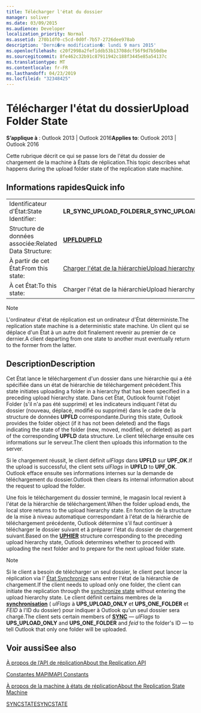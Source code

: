 ```yaml
---
title: Télécharger l'état du dossier
manager: soliver
ms.date: 03/09/2015
ms.audience: Developer
localization_priority: Normal
ms.assetid: 270b1df0-c5cd-0d0f-7b57-2726dee978ab
description: 'Derni�re modification�: lundi 9 mars 2015'
ms.openlocfilehash: c20f2998a2fef1ddb53b13708dcf56f9d7b50dbe
ms.sourcegitcommit: 8fe462c32b91c87911942c188f3445e85a54137c
ms.translationtype: MT
ms.contentlocale: fr-FR
ms.lasthandoff: 04/23/2019
ms.locfileid: "32348425"
---
```

# <a name="upload-folder-state"></a><span data-ttu-id="537aa-103">Télécharger l'état du dossier</span><span class="sxs-lookup"><span data-stu-id="537aa-103">Upload Folder State</span></span>

  
  
<span data-ttu-id="537aa-104">**S’applique à** : Outlook 2013 | Outlook 2016</span><span class="sxs-lookup"><span data-stu-id="537aa-104">**Applies to**: Outlook 2013 | Outlook 2016</span></span> 
  
 <span data-ttu-id="537aa-105">Cette rubrique décrit ce qui se passe lors de l'état du dossier de chargement de la machine à États de réplication.</span><span class="sxs-lookup"><span data-stu-id="537aa-105">This topic describes what happens during the upload folder state of the replication state machine.</span></span> 
  
## <a name="quick-info"></a><span data-ttu-id="537aa-106">Informations rapides</span><span class="sxs-lookup"><span data-stu-id="537aa-106">Quick info</span></span>

|||
|:-----|:-----|
|<span data-ttu-id="537aa-107">Identificateur d'État:</span><span class="sxs-lookup"><span data-stu-id="537aa-107">State Identifier:</span></span>  <br/> |<span data-ttu-id="537aa-108">**LR_SYNC_UPLOAD_FOLDER**</span><span class="sxs-lookup"><span data-stu-id="537aa-108">**LR_SYNC_UPLOAD_FOLDER**</span></span> <br/> |
|<span data-ttu-id="537aa-109">Structure de données associée:</span><span class="sxs-lookup"><span data-stu-id="537aa-109">Related Data Structure:</span></span>  <br/> |<span data-ttu-id="537aa-110">**[UPFLD](upfld.md)**</span><span class="sxs-lookup"><span data-stu-id="537aa-110">**[UPFLD](upfld.md)**</span></span> <br/> |
|<span data-ttu-id="537aa-111">À partir de cet État:</span><span class="sxs-lookup"><span data-stu-id="537aa-111">From this state:</span></span>  <br/> |[<span data-ttu-id="537aa-112">Charger l'état de la hiérarchie</span><span class="sxs-lookup"><span data-stu-id="537aa-112">Upload hierarchy state</span></span>](upload-hierarchy-state.md) <br/> |
|<span data-ttu-id="537aa-113">À cet État:</span><span class="sxs-lookup"><span data-stu-id="537aa-113">To this state:</span></span>  <br/> |<span data-ttu-id="537aa-114">Charger l'état de la hiérarchie</span><span class="sxs-lookup"><span data-stu-id="537aa-114">Upload hierarchy state</span></span>  <br/> |
   
> [!NOTE]
> <span data-ttu-id="537aa-115">L'ordinateur d'état de réplication est un ordinateur d'État déterministe.</span><span class="sxs-lookup"><span data-stu-id="537aa-115">The replication state machine is a deterministic state machine.</span></span> <span data-ttu-id="537aa-116">Un client qui se déplace d'un État à un autre doit finalement revenir au premier de ce dernier.</span><span class="sxs-lookup"><span data-stu-id="537aa-116">A client departing from one state to another must eventually return to the former from the latter.</span></span> 
  
## <a name="description"></a><span data-ttu-id="537aa-117">Description</span><span class="sxs-lookup"><span data-stu-id="537aa-117">Description</span></span>

<span data-ttu-id="537aa-118">Cet État lance le téléchargement d'un dossier dans une hiérarchie qui a été spécifiée dans un état de hiérarchie de téléchargement précédent.</span><span class="sxs-lookup"><span data-stu-id="537aa-118">This state initiates uploading a folder in a hierarchy that has been specified in a preceding upload hierarchy state.</span></span> <span data-ttu-id="537aa-119">Dans cet État, Outlook fournit l'objet Folder (s'il n'a pas été supprimé) et les indicateurs indiquant l'état du dossier (nouveau, déplacé, modifié ou supprimé) dans le cadre de la structure de données **UPFLD** correspondante.</span><span class="sxs-lookup"><span data-stu-id="537aa-119">During this state, Outlook provides the folder object (if it has not been deleted) and the flags indicating the state of the folder (new, moved, modified, or deleted) as part of the corresponding **UPFLD** data structure.</span></span> <span data-ttu-id="537aa-120">Le client télécharge ensuite ces informations sur le serveur.</span><span class="sxs-lookup"><span data-stu-id="537aa-120">The client then uploads this information to the server.</span></span> 
  
<span data-ttu-id="537aa-121">Si le chargement réussit, le client définit *ulFlags* dans **UPFLD** sur **UPF_OK**.</span><span class="sxs-lookup"><span data-stu-id="537aa-121">If the upload is successful, the client sets  *ulFlags*  in **UPFLD** to **UPF_OK**.</span></span> <span data-ttu-id="537aa-122">Outlook efface ensuite ses informations internes sur la demande de téléchargement du dossier.</span><span class="sxs-lookup"><span data-stu-id="537aa-122">Outlook then clears its internal information about the request to upload the folder.</span></span> 
  
<span data-ttu-id="537aa-123">Une fois le téléchargement du dossier terminé, le magasin local revient à l'état de la hiérarchie de téléchargement.</span><span class="sxs-lookup"><span data-stu-id="537aa-123">When the folder upload ends, the local store returns to the upload hierarchy state.</span></span> <span data-ttu-id="537aa-124">En fonction de **[](uphier.md)** la structure de la mise à niveau automatique correspondant à l'état de la hiérarchie de téléchargement précédente, Outlook détermine s'il faut continuer à télécharger le dossier suivant et à préparer l'état du dossier de chargement suivant.</span><span class="sxs-lookup"><span data-stu-id="537aa-124">Based on the **[UPHIER](uphier.md)** structure corresponding to the preceding upload hierarchy state, Outlook determines whether to proceed with uploading the next folder and to prepare for the next upload folder state.</span></span> 
  
> [!NOTE]
> <span data-ttu-id="537aa-125">Si le client a besoin de télécharger un seul dossier, le client peut lancer la réplication via l' [État Synchronize](synchronize-state.md) sans entrer l'état de la hiérarchie de chargement.</span><span class="sxs-lookup"><span data-stu-id="537aa-125">If the client needs to upload only one folder, the client can initiate the replication through the [synchronize state](synchronize-state.md) without entering the upload hierarchy state.</span></span> <span data-ttu-id="537aa-126">Le client définit certains membres de la **[synchronisation](sync.md)** ( *ulFlags* à **UPS_UPLOAD_ONLY** et **UPS_ONE_FOLDER** et *FEID* à l'ID du dossier) pour indiquer à Outlook qu'un seul dossier sera chargé.</span><span class="sxs-lookup"><span data-stu-id="537aa-126">The client sets certain members of **[SYNC](sync.md)** —  *ulFlags*  to **UPS_UPLOAD_ONLY** and **UPS_ONE_FOLDER** and  *feid*  to the folder's ID — to tell Outlook that only one folder will be uploaded.</span></span> 
  
## <a name="see-also"></a><span data-ttu-id="537aa-127">Voir aussi</span><span class="sxs-lookup"><span data-stu-id="537aa-127">See also</span></span>



[<span data-ttu-id="537aa-128">À propos de l’API de réplication</span><span class="sxs-lookup"><span data-stu-id="537aa-128">About the Replication API</span></span>](about-the-replication-api.md)
  
[<span data-ttu-id="537aa-129">Constantes MAPI</span><span class="sxs-lookup"><span data-stu-id="537aa-129">MAPI Constants</span></span>](mapi-constants.md)
  
[<span data-ttu-id="537aa-130">À propos de la machine à états de réplication</span><span class="sxs-lookup"><span data-stu-id="537aa-130">About the Replication State Machine</span></span>](about-the-replication-state-machine.md)
  
[<span data-ttu-id="537aa-131">SYNCSTATE</span><span class="sxs-lookup"><span data-stu-id="537aa-131">SYNCSTATE</span></span>](syncstate.md)

